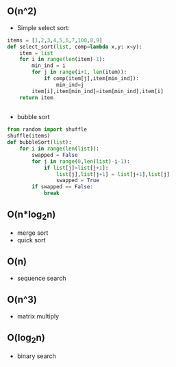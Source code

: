 ## O(n^2) 

* Simple select sort:
```python
items = [1,2,3,4,5,6,7,100,8,9]
def select_sort(list, comp=lambda x,y: x<y):
    item = list
    for i in range(len(item)-1):
        min_ind = i
        for j in range(i+1, len(item)):
            if comp(item[j],item[min_ind]):
                min_ind=j
        item[i],item[min_ind]=item[min_ind],item[i]
    return item
    
```
* bubble sort 
```python
from random import shuffle
shuffle(items)
def bubbleSort(list):
    for i in range(len(list)):
        swapped = False
        for j in range(0,len(list)-i-1):
            if list[j]>list[j+1]:
                list[j],list[j+1] = list[j+1],list[j]
                swapped = True
        if swapped == False:
            break
```

## O(n*log<sub>2</sub>n)
* merge sort
* quick sort

## O(n)
* sequence search

## O(n^3)
* matrix multiply

## O(log<sub>2</sub>n)
* binary search 


